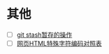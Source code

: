 # 其他

- [ ] [git stash暂存的操作](https://blog.csdn.net/kuangdacaikuang/article/details/82804051)
- [ ] [网页HTML特殊字符编码对照表](https://www.22vd.com/33993.html)
